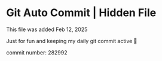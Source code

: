 # Git Auto Commit | Hidden File

This file was added Feb 12, 2025

Just for fun and keeping my daily git commit active 🤪

commit number: 282992
